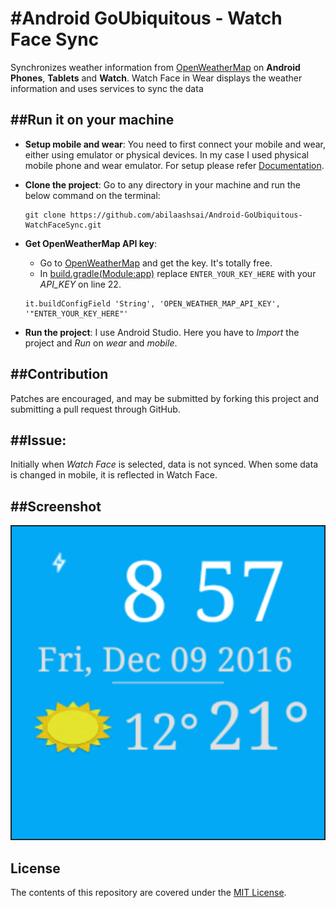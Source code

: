 #Android GoUbiquitous - Watch Face Sync 
===================================

Synchronizes weather information from [OpenWeatherMap](https://openweathermap.org/) on **Android Phones**, **Tablets** and **Watch**. Watch Face in Wear displays the weather information and uses services to sync the data

##Run it on your machine
---------------
- **Setup mobile and wear**:
  You need to first connect your mobile and wear, either using emulator or physical devices.
  In my case I used physical mobile phone and wear emulator. For setup please refer [Documentation](https://developer.android.com/training/wearables/apps/creating.html).

- **Clone the project**:
  Go to any directory in your machine and run the below command on the terminal:
  ```
  git clone https://github.com/abilaashsai/Android-GoUbiquitous-WatchFaceSync.git
  ```
- **Get OpenWeatherMap API key**:
  - Go to [OpenWeatherMap](https://openweathermap.org/) and get the key. It's totally free.
  - In [build.gradle(Module:app)](https://github.com/abilaashsai/Android-GoUbiquitous-WatchFaceSync/blob/5502b3ce0cca2032ef664c12431a0f300ce6bd84/app/build.gradle) replace `ENTER_YOUR_KEY_HERE` with your _API_KEY_ on line 22.
   ```
   it.buildConfigField 'String', 'OPEN_WEATHER_MAP_API_KEY', '"ENTER_YOUR_KEY_HERE"'
   ```

- **Run the project**:
  I use Android Studio. Here you have to _Import_ the project and _Run_ on _wear_ and _mobile_.

##Contribution
-------
Patches are encouraged, and may be submitted by forking this project and
submitting a pull request through GitHub.

##Issue:
-------
Initially when _Watch Face_ is selected, data is not synced. When some data is changed in mobile, it is reflected in Watch Face.

##Screenshot
-------
![Watch Face Screenshot](https://github.com/abilaashsai/Android-GoUbiquitous-WatchFaceSync/blob/master/Screen%20Shot%202016-12-09%20at%208.57.43%20PM.png)

License
-------
The contents of this repository are covered under the [MIT License](https://github.com/abilaashsai/Android-GoUbiquitous-WatchFaceSync/blob/master/LICENSE).
